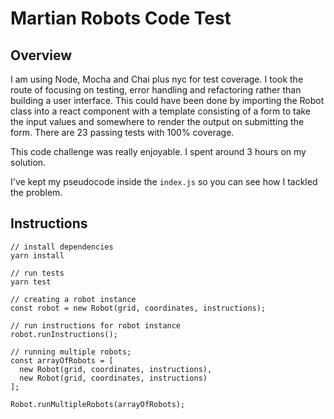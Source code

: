 # Martian Robots Code Test

## Overview

I am using Node, Mocha and Chai plus nyc for test coverage. I took the route of focusing on testing, error handling and refactoring rather than building a user interface. This could have been done by importing the Robot class into a react component with a template consisting of a form to take the input values and somewhere to render the output on submitting the form. There are 23 passing tests with 100% coverage.

This code challenge was really enjoyable. I spent around 3 hours on my solution.

I've kept my pseudocode inside the `index.js` so you can see how I tackled the problem.

## Instructions

```
// install dependencies
yarn install

// run tests
yarn test

// creating a robot instance
const robot = new Robot(grid, coordinates, instructions);

// run instructions for robot instance
robot.runInstructions();

// running multiple robots;
const arrayOfRobots = [
  new Robot(grid, coordinates, instructions),
  new Robot(grid, coordinates, instructions)
];

Robot.runMultipleRobots(arrayOfRobots);
```